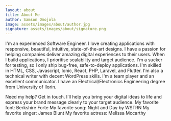 ```yaml
---
layout: about
title: About Me
author: Samson Omojola
image: assets/images/about/author.jpg
signature: assets/images/about/signature.png
---
```


I'm an experienced Software Engineer. I love creating applications with responsive, beautiful, intuitive, state-of-the-art designs. I have a passion for helping companies deliver amazing digital experiences to their users. When I build applications, I prioritise scalability and target audience. I'm a sucker for testing, so I only ship bug-free, safe-to-deploy applications. I'm skilled in HTML, CSS, Javascript, Ionic, React, PHP, Laravel, and Flutter. I'm also a technical writer with decent WordPress skills. I'm a team player and an excellent communicator. I have an Electrical/Electronics Engineering degree from University of Ilorin. 


Need my help? Get in touch. I'll help you bring your digital ideas to life and express your brand message clearly to your target audience. 
My favorite font: Berkshire Forte
My favorite song: Night and Day by WSTRN
My favorite singer: James Blunt
My favorite actress: Melissa Mccarthy
